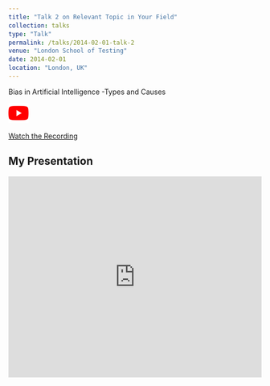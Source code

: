 ```yaml
---
title: "Talk 2 on Relevant Topic in Your Field"
collection: talks
type: "Talk"
permalink: /talks/2014-02-01-talk-2
venue: "London School of Testing"
date: 2014-02-01
location: "London, UK"
---
```


Bias in Artificial Intelligence -Types and Causes

<a href="https://youtu.be/E792uhiG--A">
  <img src="https://raw.githubusercontent.com/Ruqyai/ruqyai.github.io/main/images/youtube.png" alt="YouTube" style="width: 40px; height: 40px;">
</a>

[Watch the Recording](https://youtu.be/E792uhiG--A)


## My Presentation

<iframe src="https://docs.google.com/presentation/d/e/2PACX-1vTDUKKwm3TADUVT3UQR3anRVGC8ezXdJjcpFVaHDL1lU9wUkeX34V3qYE5YZfbDCcO3WZR0AtGkrwM1/embed?start=false&loop=false&delayms=3000" frameborder="0" width="100%" height="400px" allowfullscreen="true" mozallowfullscreen="true" webkitallowfullscreen="true"></iframe>